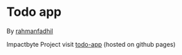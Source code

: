# Todo app

By [rahmanfadhil](http://github.com/rahmanfadhil)

Impactbyte Project
visit [todo-app](http://rahmanfadhil.github.io/todo-app) (hosted on github pages)

